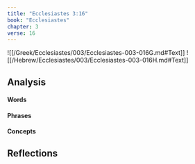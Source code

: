 ```yaml
---
title: "Ecclesiastes 3:16"
book: "Ecclesiastes"
chapter: 3
verse: 16
---
```

![[/Greek/Ecclesiastes/003/Ecclesiastes-003-016G.md#Text]]
![[/Hebrew/Ecclesiastes/003/Ecclesiastes-003-016H.md#Text]]

## Analysis

#### Words

#### Phrases

#### Concepts

## Reflections

